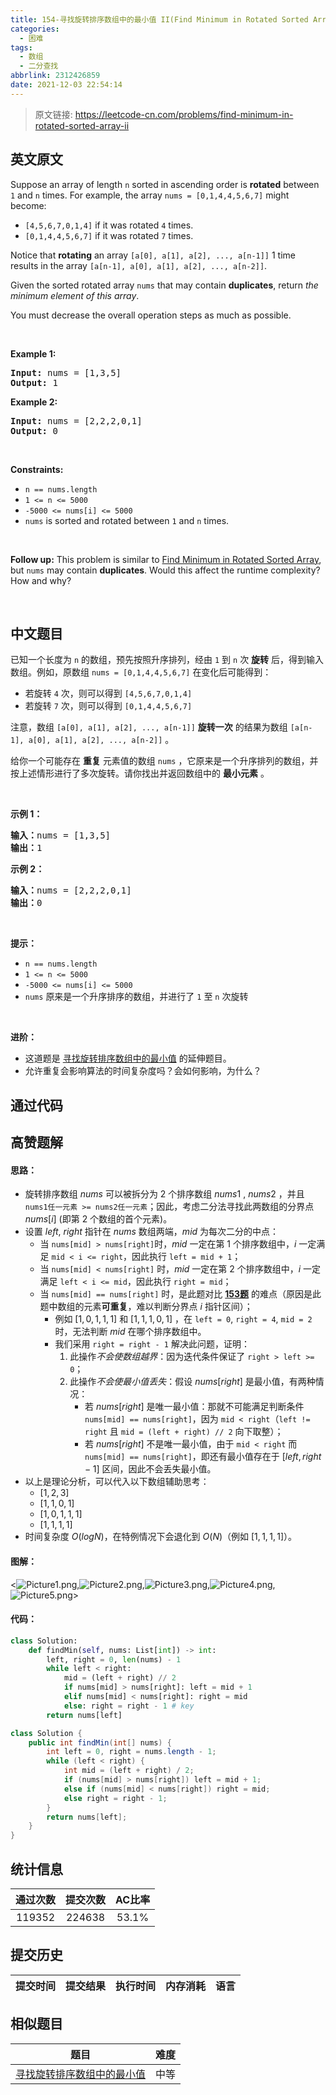 ```yaml
---
title: 154-寻找旋转排序数组中的最小值 II(Find Minimum in Rotated Sorted Array II)
categories:
  - 困难
tags:
  - 数组
  - 二分查找
abbrlink: 2312426859
date: 2021-12-03 22:54:14
---
```


> 原文链接: https://leetcode-cn.com/problems/find-minimum-in-rotated-sorted-array-ii


## 英文原文
<div><p>Suppose an array of length <code>n</code> sorted in ascending order is <strong>rotated</strong> between <code>1</code> and <code>n</code> times. For example, the array <code>nums = [0,1,4,4,5,6,7]</code> might become:</p>

<ul>
	<li><code>[4,5,6,7,0,1,4]</code> if it was rotated <code>4</code> times.</li>
	<li><code>[0,1,4,4,5,6,7]</code> if it was rotated <code>7</code> times.</li>
</ul>

<p>Notice that <strong>rotating</strong> an array <code>[a[0], a[1], a[2], ..., a[n-1]]</code> 1 time results in the array <code>[a[n-1], a[0], a[1], a[2], ..., a[n-2]]</code>.</p>

<p>Given the sorted rotated array <code>nums</code> that may contain <strong>duplicates</strong>, return <em>the minimum element of this array</em>.</p>

<p>You must decrease the overall operation steps as much as possible.</p>

<p>&nbsp;</p>
<p><strong>Example 1:</strong></p>
<pre><strong>Input:</strong> nums = [1,3,5]
<strong>Output:</strong> 1
</pre><p><strong>Example 2:</strong></p>
<pre><strong>Input:</strong> nums = [2,2,2,0,1]
<strong>Output:</strong> 0
</pre>
<p>&nbsp;</p>
<p><strong>Constraints:</strong></p>

<ul>
	<li><code>n == nums.length</code></li>
	<li><code>1 &lt;= n &lt;= 5000</code></li>
	<li><code>-5000 &lt;= nums[i] &lt;= 5000</code></li>
	<li><code>nums</code> is sorted and rotated between <code>1</code> and <code>n</code> times.</li>
</ul>

<p>&nbsp;</p>
<p><strong>Follow up:</strong> This problem is similar to&nbsp;<a href="https://leetcode.com/problems/find-minimum-in-rotated-sorted-array/description/" target="_blank">Find Minimum in Rotated Sorted Array</a>, but&nbsp;<code>nums</code> may contain <strong>duplicates</strong>. Would this affect the runtime complexity? How and why?</p>

<p>&nbsp;</p>
</div>

## 中文题目
<div>已知一个长度为 <code>n</code> 的数组，预先按照升序排列，经由 <code>1</code> 到 <code>n</code> 次 <strong>旋转</strong> 后，得到输入数组。例如，原数组 <code>nums = [0,1,4,4,5,6,7]</code> 在变化后可能得到：
<ul>
	<li>若旋转 <code>4</code> 次，则可以得到 <code>[4,5,6,7,0,1,4]</code></li>
	<li>若旋转 <code>7</code> 次，则可以得到 <code>[0,1,4,4,5,6,7]</code></li>
</ul>

<p>注意，数组 <code>[a[0], a[1], a[2], ..., a[n-1]]</code> <strong>旋转一次</strong> 的结果为数组 <code>[a[n-1], a[0], a[1], a[2], ..., a[n-2]]</code> 。</p>

<p>给你一个可能存在 <strong>重复</strong> 元素值的数组 <code>nums</code> ，它原来是一个升序排列的数组，并按上述情形进行了多次旋转。请你找出并返回数组中的 <strong>最小元素</strong> 。</p>

<p> </p>

<p><strong>示例 1：</strong></p>

<pre>
<strong>输入：</strong>nums = [1,3,5]
<strong>输出：</strong>1
</pre>

<p><strong>示例 2：</strong></p>

<pre>
<strong>输入：</strong>nums = [2,2,2,0,1]
<strong>输出：</strong>0
</pre>

<p> </p>

<p><strong>提示：</strong></p>

<ul>
	<li><code>n == nums.length</code></li>
	<li><code>1 <= n <= 5000</code></li>
	<li><code>-5000 <= nums[i] <= 5000</code></li>
	<li><code>nums</code> 原来是一个升序排序的数组，并进行了 <code>1</code> 至 <code>n</code> 次旋转</li>
</ul>

<p> </p>

<p><strong>进阶：</strong></p>

<ul>
	<li>这道题是 <a href="https://leetcode-cn.com/problems/find-minimum-in-rotated-sorted-array/description/">寻找旋转排序数组中的最小值</a> 的延伸题目。</li>
	<li>允许重复会影响算法的时间复杂度吗？会如何影响，为什么？</li>
</ul>
</div>

## 通过代码
<RecoDemo>
</RecoDemo>


## 高赞题解
#### 思路：

- 旋转排序数组 $nums$ 可以被拆分为 2 个排序数组 $nums1$ , $nums2$ ，并且 `nums1任一元素 >= nums2任一元素`；因此，考虑二分法寻找此两数组的分界点 $nums[i]$ (即第 2 个数组的首个元素)。
- 设置 $left$, $right$ 指针在 $nums$ 数组两端，$mid$ 为每次二分的中点：
  - 当 `nums[mid] > nums[right]`时，$mid$ 一定在第 1 个排序数组中，$i$ 一定满足 `mid < i <= right`，因此执行 `left = mid + 1`；
  - 当 `nums[mid] < nums[right]` 时，$mid$ 一定在第 2 个排序数组中，$i$ 一定满足 `left < i <= mid`，因此执行 `right = mid`；
  - 当 `nums[mid] == nums[right]` 时，是此题对比 **[153题](https://leetcode-cn.com/problems/find-minimum-in-rotated-sorted-array/solution/find-minimum-in-rotated-sorted-array-er-fen-fa-by-/)** 的难点（原因是此题中数组的元素**可重复**，难以判断分界点 $i$ 指针区间）；
    - 例如 $[1, 0, 1, 1, 1]$ 和 $[1, 1, 1, 0, 1]$ ，在 `left = 0`, `right = 4`, `mid = 2` 时，无法判断 $mid$ 在哪个排序数组中。
    - 我们采用 `right = right - 1` 解决此问题，证明：
        1. 此操作*不会使数组越界*：因为迭代条件保证了 `right > left >= 0`；
        2. 此操作*不会使最小值丢失*：假设 $nums[right]$ 是最小值，有两种情况：
            - 若 $nums[right]$ 是唯一最小值：那就不可能满足判断条件 `nums[mid] == nums[right]`，因为 `mid < right`（`left != right` 且 `mid = (left + right) // 2` 向下取整）；
            - 若 $nums[right]$ 不是唯一最小值，由于 `mid < right` 而 `nums[mid] == nums[right]`，即还有最小值存在于 $[left, right - 1]$ 区间，因此不会丢失最小值。
- 以上是理论分析，可以代入以下数组辅助思考：
  - $[1, 2, 3]$
  - $[1, 1, 0, 1]$
  - $[1, 0, 1, 1, 1]$
  - $[1, 1, 1, 1]$
- 时间复杂度 $O(logN)$，在特例情况下会退化到 $O(N)$（例如 $[1, 1, 1, 1]$）。

#### 图解：

<![Picture1.png](../images/find-minimum-in-rotated-sorted-array-ii-0.png),![Picture2.png](../images/find-minimum-in-rotated-sorted-array-ii-1.png),![Picture3.png](../images/find-minimum-in-rotated-sorted-array-ii-2.png),![Picture4.png](../images/find-minimum-in-rotated-sorted-array-ii-3.png),![Picture5.png](../images/find-minimum-in-rotated-sorted-array-ii-4.png)>


#### 代码：

```Python []
class Solution:
    def findMin(self, nums: List[int]) -> int:
        left, right = 0, len(nums) - 1
        while left < right:
            mid = (left + right) // 2
            if nums[mid] > nums[right]: left = mid + 1
            elif nums[mid] < nums[right]: right = mid
            else: right = right - 1 # key
        return nums[left]
```
```Java []
class Solution {
    public int findMin(int[] nums) {
        int left = 0, right = nums.length - 1;
        while (left < right) {
            int mid = (left + right) / 2;
            if (nums[mid] > nums[right]) left = mid + 1;
            else if (nums[mid] < nums[right]) right = mid;
            else right = right - 1;
        }
        return nums[left];
    }
}
```

## 统计信息
| 通过次数 | 提交次数 | AC比率 |
| :------: | :------: | :------: |
|    119352    |    224638    |   53.1%   |

## 提交历史
| 提交时间 | 提交结果 | 执行时间 |  内存消耗  | 语言 |
| :------: | :------: | :------: | :--------: | :--------: |


## 相似题目
|                             题目                             | 难度 |
| :----------------------------------------------------------: | :---------: |
| [寻找旋转排序数组中的最小值](https://leetcode-cn.com/problems/find-minimum-in-rotated-sorted-array/) | 中等|
